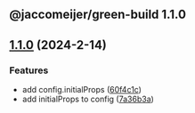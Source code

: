 ## @jaccomeijer/green-build 1.1.0

## [1.1.0](https://github.com/jaccomeijer/green-build/compare/1.0.8...1.1.0) (2024-2-14)


### Features

* add config.initialProps ([60f4c1c](https://github.com/jaccomeijer/green-build/commit/60f4c1c99c313e5a6aeb8f57a9b611b3e4f315cb))
* add initialProps to config ([7a36b3a](https://github.com/jaccomeijer/green-build/commit/7a36b3a211bb32f79015f44215d037a35763be6e))



